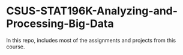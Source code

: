 # CSUS-STAT196K-Analyzing-and-Processing-Big-Data
In this repo, includes most of the assignments and projects from this course. 
